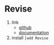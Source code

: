 # Revise

1. link
   * [github](https://github.com/timholy/Revise.jl)
   * [documentation](https://timholy.github.io/Revise.jl/stable/)
2. install `]add Revise`
